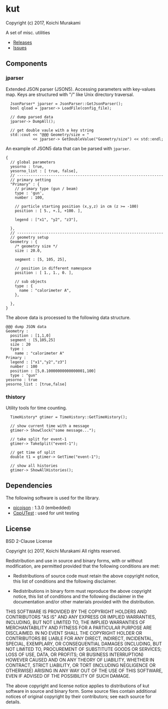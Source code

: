 # kut
Copyright (c) 2017, Koichi Murakami

A set of misc. utilities

* [Releases](https://github.com/koichi-murakami/kut/releases)
* [Issues](https://github.com/koichi-murakami/kut/issues)

## Components
### jparser
Extended JSON parser (JSON5).
Accessing parameters with key-values map.
Keys are structured with "/" like Unix directory traversal.

~~~~
  JsonParser* jparser = JsonParser::GetJsonParser();
  bool qload = jparser-> LoadFile(config_file);

  // dump parsed data
  jparser-> DumpAll();

  // get double vaule with a key string
  std::cout << "@@@ Geometry/size = "
            << jparser-> GetDoubleValue("Geometry/size") << std::endl;
~~~~


An example of JSON5 data that can be parsed with `jparser`.
~~~~
{
  // global parameters
  yesorno : true,
  yesorno_list : [ true, false],
  // -----------------------------------------------------------------
  // primary setting
  "Primary" : {
    // primary type (gun / beam)
    type : 'gun',
    number : 100,

    // particle starting position (x,y,z) in cm (z >= -100)
    position : [ 5., +.1, +100. ],

    legend : ["x1", "y2", "z3"],

  },
  // -----------------------------------------------------------------
  // geometry setup
  Geometry : {
    /* geometry size */
    size : 20.0,

    segment : [5, 105, 25],

    // position in different namespace
    position : [ 1., 1., 0. ],

    // sub objects
    type : {
      name : "calorimeter A",
    },

  },
}
~~~~

The above data is processed to the following data structure.
~~~~
@@@ dump JSON data
Geometry :
  position : [1,1,0]
  segment : [5,105,25]
  size : 20
  type :
    name : "calorimeter A"
Primary :
  legend : ["x1","y2","z3"]
  number : 100
  position : [5,0.10000000000000001,100]
  type : "gun"
yesorno : true
yesorno_list : [true,false]
~~~~

### thistory
Utility tools for time counting.

~~~~
  TimeHistory* gtimer = TimeHistory::GetTimeHistory();

  // show current time with a message
  gtimer-> ShowClock("some message...");

  // take split for event-1
  gtimer-> TakeSplit("event-1");

  // get time of split
  double t1 = gtimer-> GetTime("event-1");

  // show all histories
  gtimer-> ShowAllHistories();
~~~~

## Dependencies

The following software is used for the library.

* [picojson](https://github.com/kazuho/picojson) : 1.3.0 (embedded)
* [CppUTest](https://github.com/cpputest/cpputest) : used for unit testing

## License
BSD 2-Clause License

Copyright (c) 2017, Koichi Murakami
All rights reserved.

Redistribution and use in source and binary forms, with or without
modification, are permitted provided that the following conditions are met:

* Redistributions of source code must retain the above copyright notice, this
  list of conditions and the following disclaimer.

* Redistributions in binary form must reproduce the above copyright notice,
  this list of conditions and the following disclaimer in the documentation
  and/or other materials provided with the distribution.

THIS SOFTWARE IS PROVIDED BY THE COPYRIGHT HOLDERS AND CONTRIBUTORS "AS IS"
AND ANY EXPRESS OR IMPLIED WARRANTIES, INCLUDING, BUT NOT LIMITED TO, THE
IMPLIED WARRANTIES OF MERCHANTABILITY AND FITNESS FOR A PARTICULAR PURPOSE ARE
DISCLAIMED. IN NO EVENT SHALL THE COPYRIGHT HOLDER OR CONTRIBUTORS BE LIABLE
FOR ANY DIRECT, INDIRECT, INCIDENTAL, SPECIAL, EXEMPLARY, OR CONSEQUENTIAL
DAMAGES (INCLUDING, BUT NOT LIMITED TO, PROCUREMENT OF SUBSTITUTE GOODS OR
SERVICES; LOSS OF USE, DATA, OR PROFITS; OR BUSINESS INTERRUPTION) HOWEVER
CAUSED AND ON ANY THEORY OF LIABILITY, WHETHER IN CONTRACT, STRICT LIABILITY,
OR TORT (INCLUDING NEGLIGENCE OR OTHERWISE) ARISING IN ANY WAY OUT OF THE USE
OF THIS SOFTWARE, EVEN IF ADVISED OF THE POSSIBILITY OF SUCH DAMAGE.

The above copyright and license notice applies to distributions of
kut software in source and binary form.  Some source files contain
additional notices of original copyright by their contributors;
see each source for details.
